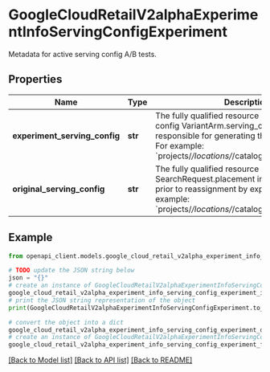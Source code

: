 # GoogleCloudRetailV2alphaExperimentInfoServingConfigExperiment

Metadata for active serving config A/B tests.

## Properties

Name | Type | Description | Notes
------------ | ------------- | ------------- | -------------
**experiment_serving_config** | **str** | The fully qualified resource name of the serving config VariantArm.serving_config_id responsible for generating the search response. For example: &#x60;projects/*/locations/*/catalogs/*/servingConfigs/*&#x60;. | [optional] 
**original_serving_config** | **str** | The fully qualified resource name of the original SearchRequest.placement in the search request prior to reassignment by experiment API. For example: &#x60;projects/*/locations/*/catalogs/*/servingConfigs/*&#x60;. | [optional] 

## Example

```python
from openapi_client.models.google_cloud_retail_v2alpha_experiment_info_serving_config_experiment import GoogleCloudRetailV2alphaExperimentInfoServingConfigExperiment

# TODO update the JSON string below
json = "{}"
# create an instance of GoogleCloudRetailV2alphaExperimentInfoServingConfigExperiment from a JSON string
google_cloud_retail_v2alpha_experiment_info_serving_config_experiment_instance = GoogleCloudRetailV2alphaExperimentInfoServingConfigExperiment.from_json(json)
# print the JSON string representation of the object
print(GoogleCloudRetailV2alphaExperimentInfoServingConfigExperiment.to_json())

# convert the object into a dict
google_cloud_retail_v2alpha_experiment_info_serving_config_experiment_dict = google_cloud_retail_v2alpha_experiment_info_serving_config_experiment_instance.to_dict()
# create an instance of GoogleCloudRetailV2alphaExperimentInfoServingConfigExperiment from a dict
google_cloud_retail_v2alpha_experiment_info_serving_config_experiment_from_dict = GoogleCloudRetailV2alphaExperimentInfoServingConfigExperiment.from_dict(google_cloud_retail_v2alpha_experiment_info_serving_config_experiment_dict)
```
[[Back to Model list]](../README.md#documentation-for-models) [[Back to API list]](../README.md#documentation-for-api-endpoints) [[Back to README]](../README.md)


